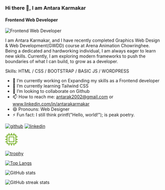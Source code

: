 ### Hi there 👋, I am Antara Karmakar
#### Frontend Web Developer
![Frontend Web Developer](https://media.licdn.com/dms/image/v2/D4E16AQFOJWuJ5bCTVg/profile-displaybackgroundimage-shrink_350_1400/profile-displaybackgroundimage-shrink_350_1400/0/1739118978170?e=1752105600&v=beta&t=HhX4piY9xp9i2-1iyrSVbazRx4aMRoTh4cgXIGDK9u8)

I am Antara Karmakar, and I have recently completed Graphics Web Design & Web Development(GWDD) course at Arena Animation Chowringhee. Being a dedicated and hardworking individual, I am always eager to learn new skills. Currently, I am exploring modern frameworks to push the boundaries of what I can build, to grow as a developer.

Skills: HTML / CSS / BOOTSTRAP / BASIC JS / WORDPRESS

- 🔭 I’m currently working on Expanding my skills as a Frontend developer 
- 🌱 I’m currently learning Tailwind CSS 
- 👯 I’m looking to collaborate on Github 
- 📫 How to reach me: antarak2002@gmail.com or www.linkedin.com/in/antarakarmakar 
- 😄 Pronouns: Web Designer 
- ⚡ Fun fact: I still think printf("Hello, world!"); is peak poetry. 


[<img src='https://cdn.jsdelivr.net/npm/simple-icons@3.0.1/icons/github.svg' alt='github' height='40'>](https://github.com/ghubant2002)  [<img src='https://cdn.jsdelivr.net/npm/simple-icons@3.0.1/icons/linkedin.svg' alt='linkedin' height='40'>](https://www.linkedin.com/in/www.linkedin.com/in/antarakarmakar/)  

<a href='https://docs.github.com/en/developers'><img src='https://raw.githubusercontent.com/acervenky/animated-github-badges/master/assets/devbadge.gif' width='40' height='40'></a> 

[![trophy](https://github-profile-trophy.vercel.app/?username=ghubant2002)](https://github.com/ryo-ma/github-profile-trophy)

[![Top Langs](https://github-readme-stats.vercel.app/api/top-langs/?username=ghubant2002)](https://github.com/anuraghazra/github-readme-stats)

![GitHub stats](https://github-readme-stats.vercel.app/api?username=ghubant2002&show_icons=true)  

![GitHub streak stats](https://streak-stats.demolab.com/?user=ghubant2002)  

